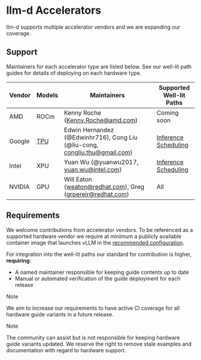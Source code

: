 # llm-d Accelerators

llm-d supports multiple accelerator vendors and we are expanding our coverage.

## Support

Maintainers for each accelerator type are listed below. See our well-lit path guides for details of deploying on each hardware type.

| Vendor | Models | Maintainers | Supported Well-lit Paths |
| --- | --- | --- | --- |
| AMD | ROCm | Kenny Roche (Kenny.Roche@amd.com) | Coming soon |
| Google | [TPU](../infra-providers/gke/README.md#llm-d-on-google-kubernetes-engine-gke) | Edwin Hernandez (@Edwinhr716), Cong Liu (@liu-cong, congliu.thu@gmail.com) | [Inference Scheduling](../../guides/inference-scheduling/README.md) |
| Intel | XPU | Yuan Wu (@yuanwu2017, yuan.wu@intel.com) | [Inference Scheduling](../../guides/inference-scheduling/README.md) |
| NVIDIA | GPU | Will Eaton (weaton@redhat.com), Greg (grpereir@redhat.com) | All |

## Requirements

We welcome contributions from accelerator vendors. To be referenced as a supported hardware vendor we require at minimum a publicly available container image that launches vLLM in the [recommended configuration](../../guides/prereq/infrastructure#optional-vllm-container-image).

For integration into the well-lit paths our standard for contribution is higher, **requiring**:

- A named maintainer responsible for keeping guide contents up to date
- Manual or automated verification of the guide deployment for each release

> [!NOTE]
> We aim to increase our requirements to have active CI coverage for all hardware guide variants in a future release.

> [!NOTE] 
> The community can assist but is not responsible for keeping hardware guide variants updated. We reserve the right to remove stale examples and documentation with regard to hardware support.
